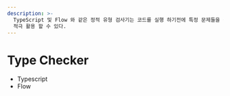 ```yaml
---
description: >-
  TypeScript 및 Flow 와 같은 정적 유형 검사기는 코드를 실행 하기전에 특정 문제들을 식별한다. 또한 IDE의 자동완성 기능등을
  적극 활용 할 수 있다.
---
```


# Type Checker

* Typescript
* Flow


